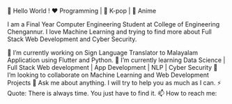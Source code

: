 👋 Hello World ! 
❤️ Programming | 🖤 K-pop | 💙 Anime

I am a Final Year Computer Engineering Student at College of Engineering Chengannur. I love Machine Learning and trying to find more about Full Stack Web Development and Cyber Security.

🔭 I’m currently working on Sign Language Translator to Malayalam Application using Flutter and Python.
🌱 I’m currently learning Data Science | Full Stack Web development | App Development | NLP | Cyber Security
👯 I’m looking to collaborate on Machine Learning and Web Development Projects 
💬 Ask me about anything. I will try to help you as much as I can.
⚡ Quote: There is always time. You just have to find it.
📫 How to reach me:
